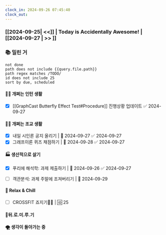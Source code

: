 ```yaml
---
clock_in: 2024-09-26 07:45:40
clock_out: 
---
```

### [[2024-09-25| <<]] | **Today is Accidentally Awesome!** | [[2024-09-27 | >> ]]

### 📚 밀린 거
```tasks
not done 
path does not include {{query.file.path}}
path regex matches /TODO/
id does not include 25
sort by due, scheduled
```

#### 🤦‍♂️ 개쩌는 인턴 생활
- [x] [[GraphCast Butterfly Effect Test#Procedure]] 진행상황 업데이트 ✅ 2024-09-27

#### 👨‍🏫 개쩌는 조교 생활
- [x] 내일 시인론 공지 올리기 | 📅 2024-09-27 ✅ 2024-09-27
- [x] 그래프이론 퀴즈 채점하기 | 📅 2024-09-28 ✅ 2024-09-27

#### 🏭 생산적으로 살기
- [x] 푸리에 해석학: 과제 제출하기 | 📅 2024-09-26 ✅ 2024-09-27
- [ ] 객관분석: 과제 주말에 조져버리기 | 📅 2024-09-29 


#### 🍻 Relax & Chill 
- [ ] CROSSFIT 죠지기🏋️‍♀️ | 🆔 25


#### 💨뒤.로.미.루.기

#### 🌪 생각이 돌아가는 중